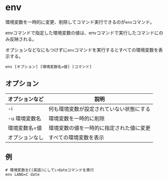 # env

環境変数を一時的に変更、削除してコマンド実行できるのが`env`コマンド。

envコマンドで指定した環境変数の値は、envコマンドで実行したコマンドにのみ反映される。

オプションなどなにもつけずに`env`コマンドを実行するとすべての環境変数を表示する。

```
env [オプション] [環境変数名=値] [コマンド]
```

## オプション

| オプションなど | 説明                                     |
|----------------|------------------------------------------|
| -i             | 何も環境変数が設定されていない状態にする |
| -u 環境変数名  | 環境変数を一時的に削除                   |
| 環境変数名=値  | 環境変数の値を一時的に指定された値に変更 |
| オプションなし | すべての環境変数を表示                   |

## 例

```
# 環境変数をC(英語)にしていdateコマンドを実行
env LANG=C date
```

